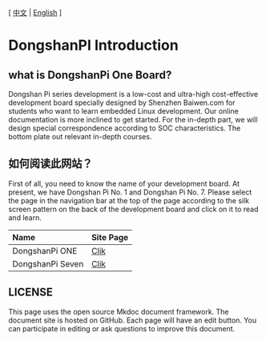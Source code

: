 [ [中文](index.md) | [English](index.EN.md) ]
# DongshanPI Introduction

## what is DongshanPi One Board?

Dongshan Pi series development is a low-cost and ultra-high cost-effective development board specially designed by Shenzhen Baiwen.com for students who want to learn embedded Linux development. Our online documentation is more inclined to get started. For the in-depth part, we will design special correspondence according to SOC characteristics. The bottom plate out relevant in-depth courses.

## 如何阅读此网站？
First of all, you need to know the name of your development board. At present, we have Dongshan Pi No. 1 and Dongshan Pi No. 7. Please select the page in the navigation bar at the top of the page according to the silk screen pattern on the back of the development board and click on it to read and learn.

  | Name        | Site Page   |
  | :-----------    | :------- |
  | DongshanPi ONE   | [Clik](DongshanPi-One/01-BoardIntroduction/) |
  | DongshanPi Seven  | [Clik](DongshanPi-Seven/01-BoardIntroduction/) |


## LICENSE
  This page uses the open source Mkdoc document framework. The document site is hosted on GitHub. Each page will have an edit button. You can participate in editing or ask questions to improve this document.
